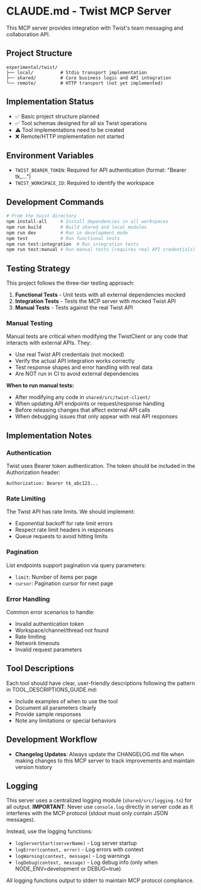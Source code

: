 # CLAUDE.md - Twist MCP Server

This MCP server provides integration with Twist's team messaging and collaboration API.

## Project Structure

```
experimental/twist/
├── local/          # Stdio transport implementation
├── shared/         # Core business logic and API integration
└── remote/         # HTTP transport (not yet implemented)
```

## Implementation Status

- ✅ Basic project structure planned
- ✅ Tool schemas designed for all six Twist operations
- ⚠️ Tool implementations need to be created
- ❌ Remote/HTTP implementation not started

## Environment Variables

- `TWIST_BEARER_TOKEN`: Required for API authentication (format: "Bearer tk\_...")
- `TWIST_WORKSPACE_ID`: Required to identify the workspace

## Development Commands

```bash
# From the twist directory
npm install-all     # Install dependencies in all workspaces
npm run build       # Build shared and local modules
npm run dev         # Run in development mode
npm test            # Run functional tests
npm run test:integration  # Run integration tests
npm run test:manual # Run manual tests (requires real API credentials)
```

## Testing Strategy

This project follows the three-tier testing approach:

1. **Functional Tests** - Unit tests with all external dependencies mocked
2. **Integration Tests** - Tests the MCP server with mocked Twist API
3. **Manual Tests** - Tests against the real Twist API

### Manual Testing

Manual tests are critical when modifying the TwistClient or any code that interacts with external APIs. They:

- Use real Twist API credentials (not mocked)
- Verify the actual API integration works correctly
- Test response shapes and error handling with real data
- Are NOT run in CI to avoid external dependencies

**When to run manual tests:**

- After modifying any code in `shared/src/twist-client/`
- When updating API endpoints or request/response handling
- Before releasing changes that affect external API calls
- When debugging issues that only appear with real API responses

## Implementation Notes

### Authentication

Twist uses Bearer token authentication. The token should be included in the Authorization header:

```
Authorization: Bearer tk_abc123...
```

### Rate Limiting

The Twist API has rate limits. We should implement:

- Exponential backoff for rate limit errors
- Respect rate limit headers in responses
- Queue requests to avoid hitting limits

### Pagination

List endpoints support pagination via query parameters:

- `limit`: Number of items per page
- `cursor`: Pagination cursor for next page

### Error Handling

Common error scenarios to handle:

- Invalid authentication token
- Workspace/channel/thread not found
- Rate limiting
- Network timeouts
- Invalid request parameters

## Tool Descriptions

Each tool should have clear, user-friendly descriptions following the pattern in TOOL_DESCRIPTIONS_GUIDE.md:

- Include examples of when to use the tool
- Document all parameters clearly
- Provide sample responses
- Note any limitations or special behaviors

## Development Workflow

- **Changelog Updates**: Always update the CHANGELOG.md file when making changes to this MCP server to track improvements and maintain version history

## Logging

This server uses a centralized logging module (`shared/src/logging.ts`) for all output. **IMPORTANT**: Never use `console.log` directly in server code as it interferes with the MCP protocol (stdout must only contain JSON messages).

Instead, use the logging functions:

- `logServerStart(serverName)` - Log server startup
- `logError(context, error)` - Log errors with context
- `logWarning(context, message)` - Log warnings
- `logDebug(context, message)` - Log debug info (only when NODE_ENV=development or DEBUG=true)

All logging functions output to stderr to maintain MCP protocol compliance.
